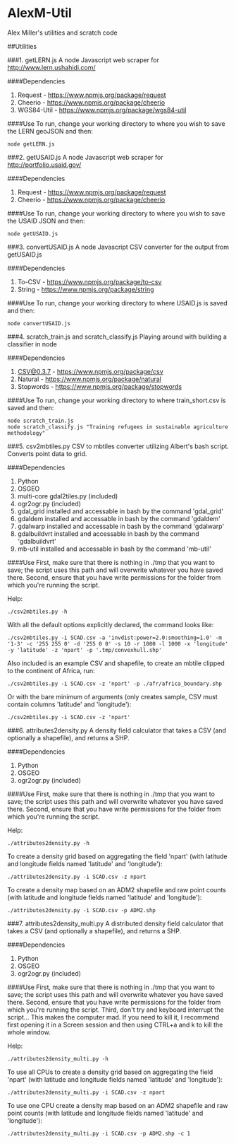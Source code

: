 AlexM-Util
==========

Alex Miller's utilities and scratch code

##Utilities

###1. getLERN.js
A node Javascript web scraper for http://www.lern.ushahidi.com/

####Dependencies
1. Request - https://www.npmjs.org/package/request
2. Cheerio - https://www.npmjs.org/package/cheerio
3. WGS84-Util - https://www.npmjs.org/package/wgs84-util

####Use
To run, change your working directory to where you wish to save the LERN geoJSON and then:

```
node getLERN.js
```

###2. getUSAID.js
A node Javascript web scraper for http://portfolio.usaid.gov/

####Dependencies
1. Request - https://www.npmjs.org/package/request
2. Cheerio - https://www.npmjs.org/package/cheerio

####Use
To run, change your working directory to where you wish to save the USAID JSON and then:

```
node getUSAID.js
```

###3. convertUSAID.js
A node Javascript CSV converter for the output from getUSAID.js

####Dependencies
1. To-CSV - https://www.npmjs.org/package/to-csv
2. String - https://www.npmjs.org/package/string

####Use
To run, change your working directory to where USAID.js is saved and then:

```
node convertUSAID.js
```

###4. scratch_train.js and scratch_classify.js
Playing around with building a classifier in node

####Dependencies
1. CSV@0.3.7 - https://www.npmjs.org/package/csv
2. Natural - https://www.npmjs.org/package/natural
3. Stopwords - https://www.npmjs.org/package/stopwords

####Use
To run, change your working directory to where train_short.csv is saved and then:

```
node scratch_train.js
node scratch_classify.js "Training refugees in sustainable agriculture methodology"
```

###5. csv2mbtiles.py
CSV to mbtiles converter utilizing Albert's bash script. Converts point data to grid.

####Dependencies
1. Python
2. OSGEO
3. multi-core gdal2tiles.py (included)
4. ogr2ogr.py (included)
5. gdal_grid installed and accessable in bash by the command 'gdal_grid'
6. gdaldem installed and accessable in bash by the command 'gdaldem'
7. gdalwarp installed and accessable in bash by the command 'gdalwarp'
8. gdalbuildvrt installed and accessable in bash by the command 'gdalbuildvrt'
9. mb-util installed and accessable in bash by the command 'mb-util'

####Use
First, make sure that there is nothing in ./tmp that you want to save; the script uses this path and will overwrite whatever you have saved there. Second, ensure that you have write permissions for the folder from which you're running the script.

Help:
```
./csv2mbtiles.py -h
```

With all the default options explicitly declared, the command looks like:
```
./csv2mbtiles.py -i SCAD.csv -a 'invdist:power=2.0:smoothing=1.0' -m '1-3' -c '255 255 0' -d '255 0 0' -s 10 -r 1000 -l 1000 -x 'longitude' -y 'latitude' -z 'npart' -p '.tmp/convexhull.shp'
```

Also included is an example CSV and shapefile, to create an mbtile clipped to the continent of Africa, run:
```
./csv2mbtiles.py -i SCAD.csv -z 'npart' -p ./afr/africa_boundary.shp
```

Or with the bare minimum of arguments (only creates sample, CSV must contain columns 'latitude' and 'longitude'):
```
./csv2mbtiles.py -i SCAD.csv -z 'npart'
```

###6. attributes2density.py
A density field calculator that takes a CSV (and optionally a shapefile), and returns a SHP.

####Dependencies
1. Python
2. OSGEO
3. ogr2ogr.py (included)

####Use
First, make sure that there is nothing in ./tmp that you want to save; the script uses this path and will overwrite whatever you have saved there. Second, ensure that you have write permissions for the folder from which you're running the script.

Help:
```
./attributes2density.py -h
```

To create a density grid based on aggregating the field 'npart' (with latitude and longitude fields named 'latitude' and 'longitude'):
```
./attributes2density.py -i SCAD.csv -z npart
```

To create a density map based on an ADM2 shapefile and raw point counts (with latitude and longitude fields named 'latitude' and 'longitude'):
```
./attributes2density.py -i SCAD.csv -p ADM2.shp
```

###7. attributes2density_multi.py
A distributed density field calculator that takes a CSV (and optionally a shapefile), and returns a SHP.

####Dependencies
1. Python
2. OSGEO
3. ogr2ogr.py (included)

####Use
First, make sure that there is nothing in ./tmp that you want to save; the script uses this path and will overwrite whatever you have saved there. Second, ensure that you have write permissions for the folder from which you're running the script. Third, don't try and keyboard interrupt the script... This makes the computer mad. If you need to kill it, I recommend first opening it in a Screen session and then using CTRL+a and k to kill the whole window.

Help:
```
./attributes2density_multi.py -h
```

To use all CPUs to create a density grid based on aggregating the field 'npart' (with latitude and longitude fields named 'latitude' and 'longitude'):
```
./attributes2density_multi.py -i SCAD.csv -z npart
```

To use one CPU create a density map based on an ADM2 shapefile and raw point counts (with latitude and longitude fields named 'latitude' and 'longitude'):
```
./attributes2density_multi.py -i SCAD.csv -p ADM2.shp -c 1
```